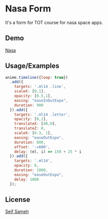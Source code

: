 
# Nasa Form

It's a form for TOT course for nasa space apps.


## Demo

[Nasa](https://form-seifsamehh.vercel.app/)


## Usage/Examples

```javascript
anime.timeline({loop: true})
  .add({
    targets: '.ml14 .line',
    scaleX: [0,1],
    opacity: [0.5,1],
    easing: "easeInOutExpo",
    duration: 900
  }).add({
    targets: '.ml14 .letter',
    opacity: [0,1],
    translateX: [40,0],
    translateZ: 0,
    scaleX: [0.3, 1],
    easing: "easeOutExpo",
    duration: 800,
    offset: '-=600',
    delay: (el, i) => 150 + 25 * i
  }).add({
    targets: '.ml14',
    opacity: 0,
    duration: 1000,
    easing: "easeOutExpo",
    delay: 1000
  });
```


## License

[Seif Sameh](https://seif-sameh.vercel.app/)


